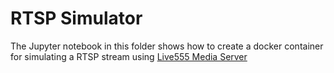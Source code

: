 # RTSP Simulator

The Jupyter notebook in this folder shows how to create a docker container for simulating a RTSP stream using [Live555 Media Server](http://www.live555.com/mediaServer/)

